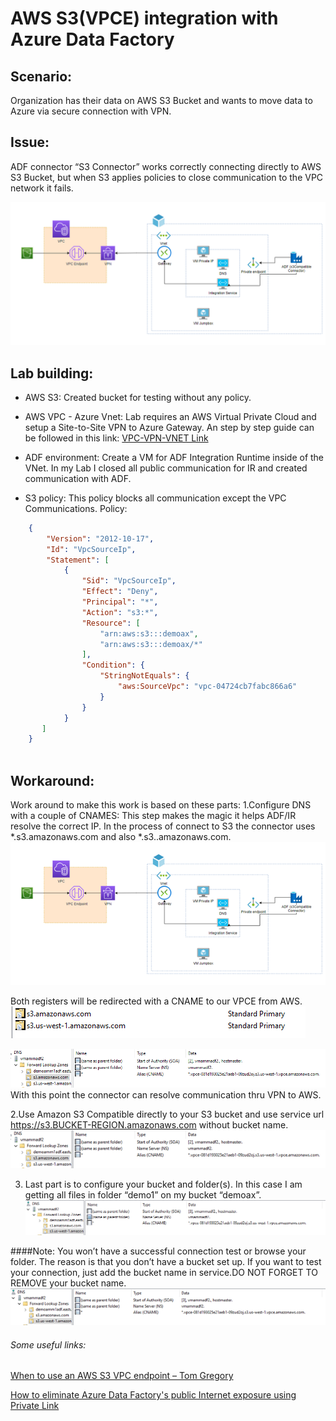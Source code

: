 # AWS S3(VPCE) integration with Azure Data Factory
## Scenario: 
Organization has their data on AWS S3 Bucket and wants to move data to Azure via secure connection with VPN. 
## Issue:
ADF connector “S3 Connector” works correctly connecting directly to AWS S3 Bucket, but when S3 applies policies to close communication to the VPC network it fails.

![Diagram](./images/image001.png "Diagram")

## Lab building:
- AWS S3: Created bucket for testing without any policy.
- AWS VPC - Azure Vnet: Lab requires an AWS Virtual Private Cloud and setup a Site-to-Site VPN to Azure Gateway. An step by step guide can be followed in this link:  [VPC-VPN-VNET Link](https://techcommunity.microsoft.com/t5/fasttrack-for-azure/how-to-create-a-vpn-between-azure-and-aws-using-only-managed/ba-p/2281900 "VPC-VPN-VNET Link")
- ADF environment: Create a VM for ADF Integration Runtime inside of the VNet. In my Lab I closed all public communication for IR and created communication with ADF.
 
- S3 policy: This policy blocks all communication except the VPC Communications. Policy:


```json
    {
        "Version": "2012-10-17",
        "Id": "VpcSourceIp",
        "Statement": [
            {
                "Sid": "VpcSourceIp",
                "Effect": "Deny",
                "Principal": "*",
                "Action": "s3:*",
                "Resource": [
                    "arn:aws:s3:::demoax",
                    "arn:aws:s3:::demoax/*"
                ],
                "Condition": {
                    "StringNotEquals": {
                        "aws:SourceVpc": "vpc-04724cb7fabc866a6"
                    }
                }
            }
       ]
    }
    
```
## Workaround:
Work around to make this work is based on these parts:
1.Configure DNS with a couple of CNAMES: This step makes the magic it helps ADF/IR resolve the correct IP. In the process of connect to S3 the connector uses *.s3.amazonaws.com and also *.s3.<s3 region>.amazonaws.com. 
![Regions](./images/image002.png "Regions")
 
 Both registers will be redirected with a CNAME to our VPCE from AWS. 
 ![Region1](./images/image003.png "Region1")
 
 ![Region2](./images/image004.png "Region2")
With this point the connector can resolve communication thru VPN to AWS.

2.Use Amazon S3 Compatible directly to your S3 bucket and use service url https://s3.BUCKET-REGION.amazonaws.com without bucket name.
![Connector](./images/image005.png "Connector")
 
3. Last part is to configure your bucket and folder(s). In this case I am getting all files in folder “demo1” on my bucket “demoax”.
![Bucket](./images/image006.png "Bucket")
 
####Note:
 You won’t have a successful connection test or browse your folder. The reason is that you don’t have a bucket set up. If you want to test your connection, just add the bucket name in service.DO NOT FORGET TO REMOVE your bucket name. 
![ConnVerify](./images/image007.png "ConnVerify")
 
###### Some useful links:
 [When to use an AWS S3 VPC endpoint – Tom Gregory](https://tomgregory.com/when-to-use-an-aws-s3-vpc-endpoint/)
 
[How to eliminate Azure Data Factory's public Internet exposure using Private Link](https://cloudblogs.microsoft.com/industry-blog/en-gb/technetuk/2020/11/26/how-to-eliminate-azure-data-factorys-public-internet-exposure-using-private-link/)

